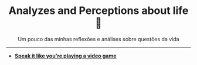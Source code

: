<h1 align="center">
Analyzes and Perceptions about life 🧠
</h1>
<p align="center">
Um pouco das minhas reflexões e análises sobre questões da vida
</p>

-------

- [**Speak it like you're playing a video game**](https://dev.to/beatrizoliveira/speak-it-like-you-re-playing-a-video-game-86o)

